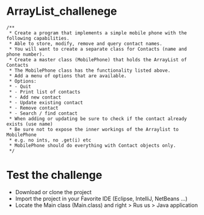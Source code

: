 # ArrayList_challenege

	/**
	 * Create a program that implements a simple mobile phone with the following capabilities.
	 * Able to store, modify, remove and query contact names.
	 * You will want to create a separate class for Contacts (name and phone number).
	 * Create a master class (MobilePhone) that holds the ArrayList of Contacts
	 * The MobilePhone class has the functionality listed above.
	 * Add a menu of options that are available.
	 * Options:  
	 * - Quit
	 * - Print list of contacts
	 * - Add new contact
	 * - Update existing contact
	 * - Remove contact
	 * - Search / find contact
	 * When adding or updating be sure to check if the contact already exists (use name)
	 * Be sure not to expose the inner workings of the Arraylist to MobilePhone
	 * e.g. no ints, no .get(i) etc
	 * MobilePhone should do everything with Contact objects only.
	 */

# Test the challenge
- Download or clone the project
- Import the project in your Favorite IDE (Eclipse, IntelliJ, NetBeans ...)
- Locate the Main class (Main.class) and right > Rus us > Java application

